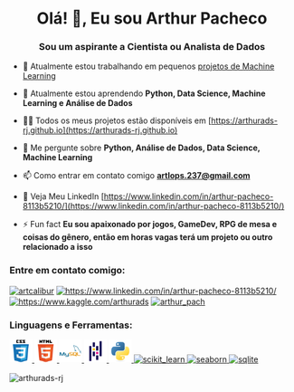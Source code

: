<h1 align="center">Olá! 👋, Eu sou Arthur Pacheco</h1>
<h3 align="center">Sou um aspirante a Cientista ou Analista de Dados</h3>

- 🔭 Atualmente estou trabalhando em pequenos [projetos de Machine Learning](https://github.com/Arthurads-rj/machine-learning-portf-lio)

- 🌱 Atualmente estou aprendendo **Python, Data Science, Machine Learning e Análise de Dados**

- 👨‍💻 Todos os meus projetos estão disponíveis em [https://arthurads-rj.github.io](https://arthurads-rj.github.io)

- 💬 Me pergunte sobre **Python, Análise de Dados, Data Science, Machine Learning**

- 📫 Como entrar em contato comigo **artlops.237@gmail.com**

- 📄 Veja Meu LinkedIn [https://www.linkedin.com/in/arthur-pacheco-8113b5210/](https://www.linkedin.com/in/arthur-pacheco-8113b5210/)

- ⚡ Fun fact **Eu sou apaixonado por jogos, GameDev, RPG de mesa e coisas do gênero, então em horas vagas terá um projeto ou outro relacionado a isso**

<h3 align="left">Entre em contato comigo:</h3>
<p align="left">
<a href="https://twitter.com/artcalibur" target="blank"><img align="center" src="https://raw.githubusercontent.com/rahuldkjain/github-profile-readme-generator/master/src/images/icons/Social/twitter.svg" alt="artcalibur" height="30" width="40" /></a>
<a href="https://linkedin.com/in/https://www.linkedin.com/in/arthur-pacheco-8113b5210/" target="blank"><img align="center" src="https://raw.githubusercontent.com/rahuldkjain/github-profile-readme-generator/master/src/images/icons/Social/linked-in-alt.svg" alt="https://www.linkedin.com/in/arthur-pacheco-8113b5210/" height="30" width="40" /></a>
<a href="https://kaggle.com/https://www.kaggle.com/arthurads" target="blank"><img align="center" src="https://raw.githubusercontent.com/rahuldkjain/github-profile-readme-generator/master/src/images/icons/Social/kaggle.svg" alt="https://www.kaggle.com/arthurads" height="30" width="40" /></a>
<a href="https://instagram.com/arthur_pach" target="blank"><img align="center" src="https://raw.githubusercontent.com/rahuldkjain/github-profile-readme-generator/master/src/images/icons/Social/instagram.svg" alt="arthur_pach" height="30" width="40" /></a>
</p>

<h3 align="left">Linguagens e Ferramentas:</h3>
<p align="left"> <a href="https://www.w3schools.com/css/" target="_blank" rel="noreferrer"> <img src="https://raw.githubusercontent.com/devicons/devicon/master/icons/css3/css3-original-wordmark.svg" alt="css3" width="40" height="40"/> </a> <a href="https://www.w3.org/html/" target="_blank" rel="noreferrer"> <img src="https://raw.githubusercontent.com/devicons/devicon/master/icons/html5/html5-original-wordmark.svg" alt="html5" width="40" height="40"/> </a> <a href="https://www.mysql.com/" target="_blank" rel="noreferrer"> <img src="https://raw.githubusercontent.com/devicons/devicon/master/icons/mysql/mysql-original-wordmark.svg" alt="mysql" width="40" height="40"/> </a> <a href="https://pandas.pydata.org/" target="_blank" rel="noreferrer"> <img src="https://raw.githubusercontent.com/devicons/devicon/2ae2a900d2f041da66e950e4d48052658d850630/icons/pandas/pandas-original.svg" alt="pandas" width="40" height="40"/> </a> <a href="https://www.python.org" target="_blank" rel="noreferrer"> <img src="https://raw.githubusercontent.com/devicons/devicon/master/icons/python/python-original.svg" alt="python" width="40" height="40"/> </a> <a href="https://scikit-learn.org/" target="_blank" rel="noreferrer"> <img src="https://upload.wikimedia.org/wikipedia/commons/0/05/Scikit_learn_logo_small.svg" alt="scikit_learn" width="40" height="40"/> </a> <a href="https://seaborn.pydata.org/" target="_blank" rel="noreferrer"> <img src="https://seaborn.pydata.org/_images/logo-mark-lightbg.svg" alt="seaborn" width="40" height="40"/> </a> <a href="https://www.sqlite.org/" target="_blank" rel="noreferrer"> <img src="https://www.vectorlogo.zone/logos/sqlite/sqlite-icon.svg" alt="sqlite" width="40" height="40"/> </a> </p>

<p><img align="center" src="https://github-readme-stats.vercel.app/api/top-langs?username=arthurads-rj&show_icons=true&locale=pt-br&layout=compact" alt="arthurads-rj" /></p>



<!---
Olá! Eu me chamo Arthur. Aspirante a Cientista de dados ou Analista de dados, busco sempre aprender mais e mais sobre a área.

- [Clique Aqui para ver meu repositório de Machine Learning](https://github.com/Arthurads-rj/machine-learning-portf-lio)

Tenho conhecimentos em:
- Front-end Básico: HTML, CSS, JavaScript
- Back-end Básico com Python
- Conhecimento básico em SQL, Análise de dados e algoritmos de Machine Learning

Meu perfil será meu portfólio de projetos que criei ao longo da minha jornada como programador
- Curso Superior em Análise e Desenvolvimento de Sistemas.
- E-mail: artlops.237@gmail.com


Arthurads-rj/Arthurads-rj is a ✨ special ✨ repository because its `README.md` (this file) appears on your GitHub profile.
You can click the Preview link to take a look at your changes.
--->
